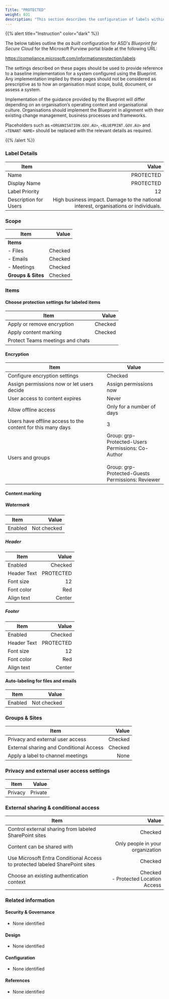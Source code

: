 ```yaml
---
Title: "PROTECTED"
weight: 031
description: "This section describes the configuration of labels within Microsoft Purview associated with systems built according to guidance in ASD's Blueprint for Secure Cloud."
---
```


{{% alert title="Instruction" color="dark" %}}
 
The below tables outline the *as built* configuration for ASD's *Blueprint for Secure Cloud* for the Microsoft Purview portal blade at the following URL: 
 
https://compliance.microsoft.com/informationprotection/labels
 
The settings described on these pages should be used to provide reference to a baseline implementation for a system configured using the Blueprint. Any implementation implied by these pages should not be considered as prescriptive as to how an organisation must scope, build, document, or assess a system.

Implementation of the guidance provided by the Blueprint will differ depending on an organisation’s operating context and organisational culture. Organisations should implement the Blueprint in alignment with their existing change management, business processes and frameworks.

Placeholders such as `<ORGANISATION.GOV.AU>`, `<BLUEPRINT.GOV.AU>` and `<TENANT-NAME>` should be replaced with the relevant details as required.
 
{{% /alert %}}

### Label Details

| Item                  |                                                                                Value |
| --------------------- | -----------------------------------------------------------------------------------: |
| Name                  |                                                                            PROTECTED |
| Display Name          |                                                                            PROTECTED |
| Label Priority        |                                                                                   12 |
| Description for Users | High business impact. Damage to the national interest, organisations or individuals. |

### Scope

| Item               |   Value |
| ------------------ | ------: |
| **Items**          |         |
| - Files            | Checked |
| - Emails           | Checked |
| - Meetings         | Checked |
| **Groups & Sites** | Checked |

### Items

#### Choose protection settings for labeled items

| Item                             |   Value |
| -------------------------------- | ------: |
| Apply or remove encryption       | Checked |
| Apply content marking            | Checked |
| Protect Teams meetings and chats |         |

#### Encryption

| Item                                                        | Value                                                                                                            |
| ----------------------------------------------------------- | ---------------------------------------------------------------------------------------------------------------- |
| Configure encryption settings                               | Checked                                                                                                          |
| Assign permissions now or let users decide                  | Assign permissions now                                                                                           |
| User access to content expires                              | Never                                                                                                            |
| Allow offline access                                        | Only for a number of days                                                                                        |
| Users have offline access to the content for this many days | 3                                                                                                                |
| Users and groups                                            | Group: grp-Protected-Users<br>Permissions: Co-Author<br><br>Group: grp-Protected-Guests<br>Permissions: Reviewer |

#### Content marking

##### Watermark

| Item    |       Value |
| ------- | ----------: |
| Enabled | Not checked |

##### Header

| Item        |     Value |
| ----------- | --------: |
| Enabled     |   Checked |
| Header Text | PROTECTED |
| Font size   |        12 |
| Font color  |       Red |
| Align text  |    Center |

##### Footer

| Item        |     Value |
| ----------- | --------: |
| Enabled     |   Checked |
| Header Text | PROTECTED |
| Font size   |        12 |
| Font color  |       Red |
| Align text  |    Center |

#### Auto-labeling for files and emails

| Item    |       Value |
| ------- | ----------: |
| Enabled | Not checked |

### Groups & Sites

| Item                                    |   Value |
| --------------------------------------- | ------: |
| Privacy and external user access        | Checked |
| External sharing and Conditional Access | Checked |
| Apply a label to channel meetings       |    None |


### Privacy and external user access settings

| Item    |   Value |
| ------- | ------: |
| Privacy | Private |

### External sharing & conditional access

| Item                                                                         |                                  Value |
| ---------------------------------------------------------------------------- | -------------------------------------: |
| Control external sharing from labeled SharePoint sites                       |                                Checked |
| Content can be shared with                                                   |       Only people in your organization |
| Use Microsoft Entra Conditional Access to protected labeled SharePoint sites |                                Checked |
| Choose an existing authentication context                                    | Checked<br>- Protected Location Access |

### Related information

#### Security & Governance

* None identified
  
#### Design

* None identified
  
#### Configuration

* None identified

#### References

* None identified